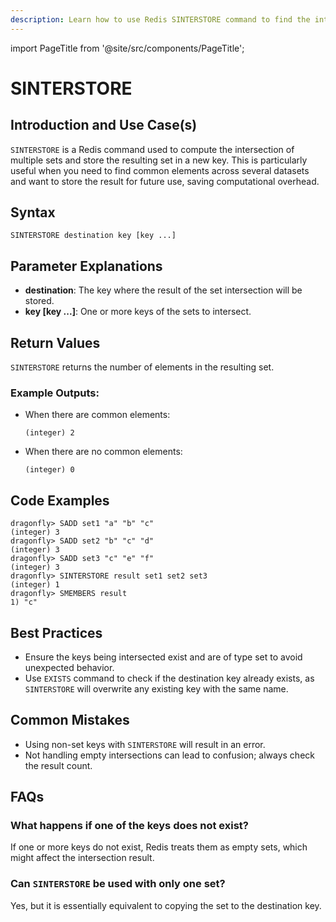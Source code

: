 ```yaml
---
description: Learn how to use Redis SINTERSTORE command to find the intersection of sets and store the result.
---
```


import PageTitle from '@site/src/components/PageTitle';

# SINTERSTORE

<PageTitle title="Redis SINTERSTORE Explained (Better Than Official Docs)" />

## Introduction and Use Case(s)

`SINTERSTORE` is a Redis command used to compute the intersection of multiple sets and store the resulting set in a new key. This is particularly useful when you need to find common elements across several datasets and want to store the result for future use, saving computational overhead.

## Syntax

```plaintext
SINTERSTORE destination key [key ...]
```

## Parameter Explanations

- **destination**: The key where the result of the set intersection will be stored.
- **key [key ...]**: One or more keys of the sets to intersect.

## Return Values

`SINTERSTORE` returns the number of elements in the resulting set.

### Example Outputs:

- When there are common elements:
  ```plaintext
  (integer) 2
  ```
- When there are no common elements:
  ```plaintext
  (integer) 0
  ```

## Code Examples

```cli
dragonfly> SADD set1 "a" "b" "c"
(integer) 3
dragonfly> SADD set2 "b" "c" "d"
(integer) 3
dragonfly> SADD set3 "c" "e" "f"
(integer) 3
dragonfly> SINTERSTORE result set1 set2 set3
(integer) 1
dragonfly> SMEMBERS result
1) "c"
```

## Best Practices

- Ensure the keys being intersected exist and are of type set to avoid unexpected behavior.
- Use `EXISTS` command to check if the destination key already exists, as `SINTERSTORE` will overwrite any existing key with the same name.

## Common Mistakes

- Using non-set keys with `SINTERSTORE` will result in an error.
- Not handling empty intersections can lead to confusion; always check the result count.

## FAQs

### What happens if one of the keys does not exist?

If one or more keys do not exist, Redis treats them as empty sets, which might affect the intersection result.

### Can `SINTERSTORE` be used with only one set?

Yes, but it is essentially equivalent to copying the set to the destination key.
